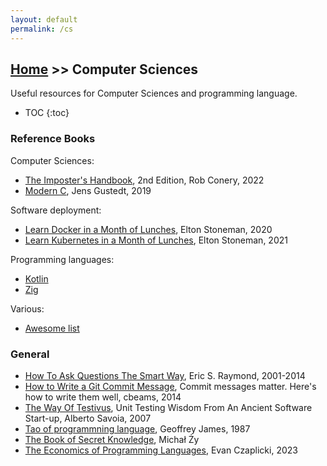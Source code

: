 ```yaml
---
layout: default
permalink: /cs
---
```


## [Home](/) >> Computer Sciences

Useful resources for Computer Sciences and programming language.

* TOC
{:toc}

### Reference Books

Computer Sciences:
* [The Imposter's Handbook](https://bigmachine.io/), 2nd Edition, Rob Conery, 2022
* [Modern C](https://gustedt.gitlabpages.inria.fr/modern-c/), Jens Gustedt, 2019

Software deployment:
* [Learn Docker in a Month of Lunches](https://www.manning.com/books/learn-docker-in-a-month-of-lunches), Elton Stoneman, 2020
* [Learn Kubernetes in a Month of Lunches](https://www.manning.com/books/learn-kubernetes-in-a-month-of-lunches), Elton Stoneman, 2021

Programming languages:
* [Kotlin](./kt)
* [Zig](./zg)

Various:
* [Awesome list](https://github.com/sindresorhus/awesome)

### General

* [How To Ask Questions The Smart Way](https://www.catb.org/~esr/faqs/smart-questions), Eric S. Raymond, 2001-2014
* [How to Write a Git Commit Message](https://cbea.ms/git-commit/), Commit messages matter. Here's how to write them well, cbeams, 2014
* [The Way Of Testivus](http://www.agitar.com/downloads/TheWayOfTestivus.pdf), Unit Testing Wisdom From An Ancient Software Start-up, Alberto Savoia, 2007
* [Tao of programmning language](https://www.mit.edu/~xela/tao.html), Geoffrey James, 1987
* [The Book of Secret Knowledge](https://github.com/trimstray/the-book-of-secret-knowledge), Michał Ży
* [The Economics of Programming Languages](https://www.youtube.com/watch?v=XZ3w_jec1v8), Evan Czaplicki, 2023
